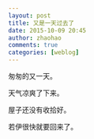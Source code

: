```yaml
---
layout: post
title: 又是一天过去了
date: 2015-10-09 20:45
author: zhaohao
comments: true
categories: [weblog]
---
```

匆匆的又一天。

天气凉爽了下来。

屋子还没有收拾好。

若伊很快就要回来了。
